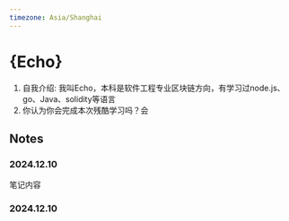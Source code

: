```yaml
---
timezone: Asia/Shanghai
---
```



# {Echo}

1. 自我介绍: 我叫Echo，本科是软件工程专业区块链方向，有学习过node.js、go、Java、solidity等语言
2. 你认为你会完成本次残酷学习吗？会

## Notes

<!-- Content_START -->

### 2024.12.10

笔记内容

### 2024.12.10

<!-- Content_END -->
